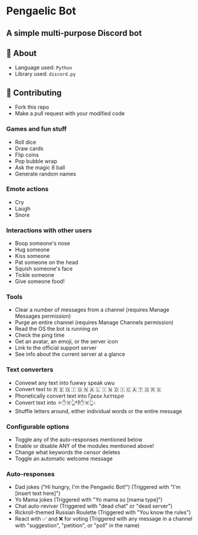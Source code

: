 # Pengaelic Bot

## A simple multi-purpose Discord bot

## 📄 About

- Language used: `Python`
- Library used: `discord.py`

## 🤝 Contributing

- Fork this repo
- Make a pull request with your modified code

### Games and fun stuff

- Roll dice
- Draw cards
- Flip coins
- Pop bubble wrap
- Ask the magic 8 ball
- Generate random names

### Emote actions

- Cry
- Laugh
- Snore

### Interactions with other users

- Boop someone's nose
- Hug someone
- Kiss someone
- Pat someone on the head
- Squish someone's face
- Tickle someone
- Give someone food!

### Tools

- Clear a number of messages from a channel (requires Manage Messages permission)
- Purge an entire channel (requires Manage Channels permission)
- Read the OS the bot is running on
- Check the ping time
- Get an avatar, an emoji, or the server icon
- Link to the official support server
- See info about the current server at a glance

### Text converters

- Convewt any text into fuwwy speak uwu
- Convert text to 🇷 🇪 🇬 🇮 🇴 🇳 🇦 🇱    🇮 🇳 🇩 🇮 🇨 🇦 🇹 🇴 🇷 🇸
- Phonetically convert text into Γρεεκ λεττερσ
- Convert text into ⚛️✋️☠️👆️👎️✋️☠️👆️💧️
- Shuffle letters around, either individual words or the entire message

### Configurable options

- Toggle any of the auto-responses mentioned below
- Enable or disable ANY of the modules mentioned above!
- Change what keywords the censor deletes
- Toggle an automatic welcome message

### Auto-responses

- Dad jokes ("Hi hungry, I'm the Pengaelic Bot!") (Triggered with "I'm [insert text here]")
- Yo Mama jokes (Triggered with "Yo mama so [mama type]")
- Chat auto-reviver (Triggered with "dead chat" or "dead server")
- Rickroll-themed Russian Roulette (Triggered with "You know the rules")
- React with ✅ and ❌ for voting (Triggered with any message in a channel with "suggestion", "petition", or "poll" in the name)
